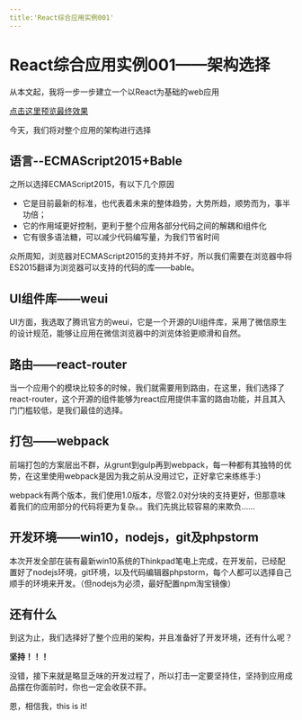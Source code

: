 ```yaml
---
title:'React综合应用实例001'
---
```


# React综合应用实例001——架构选择



从本文起，我将一步一步建立一个以React为基础的web应用



[点击这里预览最终效果](http://lzu.guowangshuo.com)



今天，我们将对整个应用的架构进行选择



## 语言--ECMAScript2015+Bable

之所以选择ECMAScript2015，有以下几个原因

* 它是目前最新的标准，也代表着未来的整体趋势，大势所趋，顺势而为，事半功倍；
* 它的作用域更好控制，更利于整个应用各部分代码之间的解耦和组件化
* 它有很多语法糖，可以减少代码编写量，为我们节省时间



众所周知，浏览器对ECMAScript2015的支持并不好，所以我们需要在浏览器中将ES2015翻译为浏览器可以支持的代码的库——bable。



## UI组件库——weui

UI方面，我选取了腾讯官方的weui，它是一个开源的UI组件库，采用了微信原生的设计规范，能够让应用在微信浏览器中的浏览体验更顺滑和自然。



## 路由——react-router

当一个应用个的模块比较多的时候，我们就需要用到路由，在这里，我们选择了react-router，这个开源的组件能够为react应用提供丰富的路由功能，并且其入门门槛较低，是我们最佳的选择。



## 打包——webpack 

前端打包的方案层出不群，从grunt到gulp再到webpack，每一种都有其独特的优势，在这里使用webpack是因为我之前从没用过它，正好拿它来练练手:)

webpack有两个版本，我们使用1.0版本，尽管2.0对分块的支持更好，但那意味着我们的应用部分的代码将更为复杂。。我们先挑比较容易的来欺负……

## 开发环境——win10，nodejs，git及phpstorm

本次开发全部在装有最新win10系统的Thinkpad笔电上完成，在开发前，已经配置好了nodejs环境，git环境，以及代码编辑器phpstorm，每个人都可以选择自己顺手的环境来开发。（但nodejs为必须，最好配置npm淘宝镜像）

## 还有什么

到这为止，我们选择好了整个应用的架构，并且准备好了开发环境，还有什么呢？

**坚持！！！**

没错，接下来就是略显乏味的开发过程了，所以打击一定要坚持住，坚持到应用成品摆在你面前时，你也一定会收获不菲。

恩，相信我，this is it!

